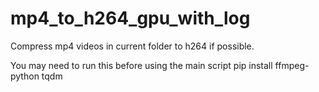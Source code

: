 # mp4_to_h264_gpu_with_log
Compress mp4 videos in current folder to h264 if possible.

You may need to run this before using the main script
pip install ffmpeg-python tqdm
